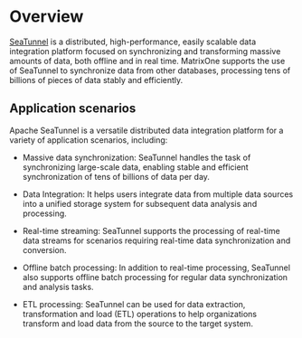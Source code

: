 # Overview

[SeaTunnel](https://seatunnel.apache.org/) is a distributed, high-performance, easily scalable data integration platform focused on synchronizing and transforming massive amounts of data, both offline and in real time. MatrixOne supports the use of SeaTunnel to synchronize data from other databases, processing tens of billions of pieces of data stably and efficiently.

## Application scenarios

Apache SeaTunnel is a versatile distributed data integration platform for a variety of application scenarios, including:

- Massive data synchronization: SeaTunnel handles the task of synchronizing large-scale data, enabling stable and efficient synchronization of tens of billions of data per day.

- Data Integration: It helps users integrate data from multiple data sources into a unified storage system for subsequent data analysis and processing.

- Real-time streaming: SeaTunnel supports the processing of real-time data streams for scenarios requiring real-time data synchronization and conversion.

- Offline batch processing: In addition to real-time processing, SeaTunnel also supports offline batch processing for regular data synchronization and analysis tasks.

- ETL processing: SeaTunnel can be used for data extraction, transformation and load (ETL) operations to help organizations transform and load data from the source to the target system.